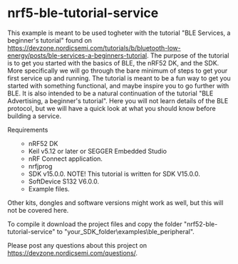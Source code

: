 # nrf5-ble-tutorial-service
This example is meant to be used togheter with the tutorial "BLE Services, a beginner's tutorial" found on https://devzone.nordicsemi.com/tutorials/b/bluetooth-low-energy/posts/ble-services-a-beginners-tutorial. The purpose of the tutorial is to get you started with the basics of BLE, the nRF52 DK, and the SDK. More specifically we will go through the bare minimum of steps to get your first service up and running. The tutorial is meant to be a fun way to get you started with something functional, and maybe inspire you to go further with BLE. It is also intended to be a natural continuation of the tutorial "BLE Advertising, a beginner's tutorial". Here you will not learn details of the BLE protocol, but we will have a quick look at what you should know before building a service. 

Requirements

<ul><ul>
<li>nRF52 DK
<li>Keil v5.12 or later or SEGGER Embedded Studio
<li>nRF Connect application.
<li>nrfjprog
<li>SDK v15.0.0. NOTE! This tutorial is written for SDK V15.0.0.
<li>SoftDevice S132 V6.0.0.
<li>Example files.
</ul></ul>

Other kits, dongles and software versions might work as well, but this will not be covered here.

To compile it download the project files and copy the folder "nrf52-ble-tutorial-service" to "your_SDK_folder\examples\ble_peripheral". 

Please post any questions about this project on https://devzone.nordicsemi.com/questions/.
